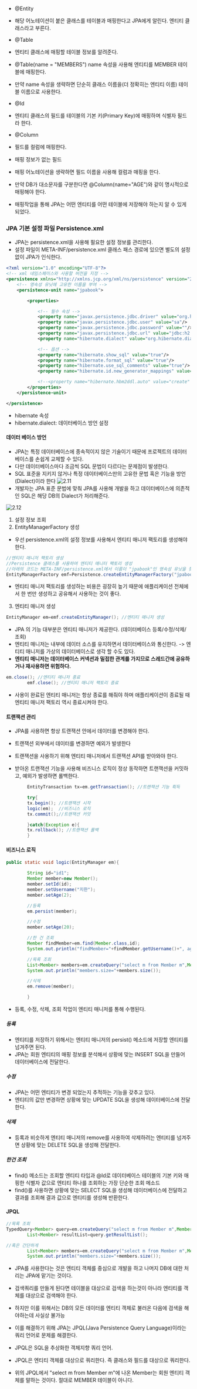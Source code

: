 - @Entity
- 해당 어노테이션이 붙은 클래스를 테이블과 매핑한다고 JPA에게 알린다. 엔티티 클래스라고 부른다.

- @Table
- 엔티티 클래스에 매핑할 테이블 정보를 알려준다.
- @Table(name = "MEMBERS") name 속성을 사용해 엔티티를 MEMBER 테이블에 매핑한다.
- 만약 name 속성을 생략하면 단순히 클래스 이름을(더 정확히는 엔티티 이름) 테이블 이름으로 사용한다.

- @Id
- 엔티티 클래스의 필드를 테이블의 기본 키(Primary Key)에 매핑하며 식별자 필드라 한다.

- @Column
- 필드를 컬럼에 매핑한다.

- 매핑 정보가 없는 필드
- 매핑 어노테이션을 생략하면 필드 이름을 사용해 컬럼과 매핑을 한다.
- 만약 DB가 대소문자를 구분한다면 @Column(name="AGE")와 같이 명시적으로 매핑해야 한다.

- 매핑작업을 통해 JPA는 어떤 엔티티를 어떤 테이블에 저장해야 하는지 알 수 있게 되었다.

### JPA 기본 설정 파일 Persistence.xml

- JPA는 persistence.xml을 사용해 필요한 설정 정보를 관리한다.
- 설정 파일이 META-INF/persistence.xml 클래스 패스 경로에 있으면 별도의 설정 없이 JPA가 인식한다.

```xml
<?xml version="1.0" encoding="UTF-8"?>
<!-- xml 네임스페이스와 사용할 버전을 지정 -->
<persistence xmlns="http://xmlns.jcp.org/xml/ns/persistence" version="2.1">
    <!-- 영속성 유닛에 고유한 이름을 부여 -->
    <persistence-unit name="jpabook">

        <properties>

            <!-- 필수 속성 -->
            <property name="javax.persistence.jdbc.driver" value="org.h2.Driver"/>
            <property name="javax.persistence.jdbc.user" value="sa"/>
            <property name="javax.persistence.jdbc.password" value=""/>
            <property name="javax.persistence.jdbc.url" value="jdbc:h2:tcp://localhost/~/test"/>
            <property name="hibernate.dialect" value="org.hibernate.dialect.H2Dialect"/>

            <!-- 옵션 -->
            <property name="hibernate.show_sql" value="true"/>
            <property name="hibernate.format_sql" value="true"/>
            <property name="hibernate.use_sql_comments" value="true"/>
            <property name="hibernate.id.new_generator_mappings" value="true"/>

            <!--<property name="hibernate.hbm2ddl.auto" value="create" />-->
        </properties>
    </persistence-unit>

</persistence>
```

- hibernate 속성
- hibernate.dialect: 데이터베이스 방언 설정

#### 데이터 베이스 방언

- JPA는 특정 데이터베이스에 종속적이지 않은 기술이기 때문에 프로젝트의 데이터베이스를 손쉽게 교체할 수 있다.
- 다만 데이터베이스마다 조금씩 SQL 문법이 다르다는 문제점이 발생한다.
- SQL 표준을 지키지 않거나 특정 데이터베이스만의 고유한 문법 혹은 기능을 방언(Dialect)이라 한다
  ![2.11](image/2_11.PNG)
- 개발자는 JPA 표준 문법에 맞춰 JPA를 사용해 개발을 하고 데이터베이스에 의존적인 SQL은 해당 DB의 Dialect가 처리해준다.

![2.12](image/2_12.PNG)

1. 설정 정보 조회
2. EntityManagerFactory 생성

- 우선 persistence.xml의 설정 정보를 사용해서 엔티티 매니저 팩토리를 생성해야 한다.

```java
//엔티티 매니저 팩토리 생성
//Persistence 클래스를 사용하여 엔티티 매니터 팩토리 생성
//아래의 코드는 META-INF/persistence.xml에서 이름이 "jpabook"인 영속성 유닛을 찾아 엔티티 메니저 팩토리를 생성한다.
EntityManagerFactory emf=Persistence.createEntityManagerFactory("jpabook");
```

- 엔티티 매니저 팩토리를 생성하는 비용은 굉장히 높기 때문에 애플리케이션 전체에서 한 번만 생성하고 공유해서 사용하는 것이 좋다.

3. 엔티티 매니저 생성

```java
EntityManager em=emf.createEntityManager(); //엔티티 매니저 생성
```

- JPA 의 기능 대부분은 엔티티 매니저가 제공한다. (데이터베이스 등록/수정/삭제/조회)
- 엔티티 매니저는 내부에 데이터 소스를 유지하면서 데이터베이스와 통신한다. -> 엔티티 매니저를 가상의 데이터베이스로 생각 할 수도 있다.
- **엔티티 매니저는 데이터베이스 커넥션과 밀접한 관계를 가지므로 스레드간에 공유하거나 재사용하면 위험하다.**

```java
em.close(); //엔티티 매니저 종료
        emf.close(); //엔티티 매니저 팩토리 종료
```

- 사용이 완료된 엔티티 매니저는 항상 종료를 해줘야 하며 애플리케이션이 종료될 때 엔티티 매니저 팩토리 역시 종료시켜야 한다.

#### 트랜잭션 관리

- JPA를 사용하면 항상 트랜잭션 안에서 데이터를 변경해야 한다.
- 트랜잭션 외부에서 데이터를 변경하면 예외가 발생한다


- 트랜잭션을 사용하기 위해 엔티티 매니저에서 트랜잭션 API를 받아와야 한다.
- 받아온 트랜잭션 기능을 사용해 비즈니스 로직이 정상 동작하면 트랜잭션을 커밋하고, 예외가 발생하면 롤백한다.

```java
        EntityTransaction tx=em.getTransaction(); //트랜잭션 기능 획득

        try{
        tx.begin(); //트랜잭션 시작
        logic(em);  //비즈니스 로직
        tx.commit();//트랜잭션 커밋

        }catch(Exception e){
        tx.rollback(); //트랜잭션 롤백
        }
```

#### 비즈니스 로직

```java
public static void logic(EntityManager em){

        String id="id1";
        Member member=new Member();
        member.setId(id);
        member.setUsername("지한");
        member.setAge(2);

        //등록
        em.persist(member);

        //수정
        member.setAge(20);

        //한 건 조회
        Member findMember=em.find(Member.class,id);
        System.out.println("findMember="+findMember.getUsername()+", age="+findMember.getAge());

        //목록 조회
        List<Member> members=em.createQuery("select m from Member m",Member.class).getResultList();
        System.out.println("members.size="+members.size());

        //삭제
        em.remove(member);

        }
```

- 등록, 수정, 삭제, 조회 작업이 엔티티 매니저를 통해 수행된다.

##### 등록

- 엔티티를 저장하기 위해서는 엔티티 매니저의 persist() 메소드에 저장할 엔티티를 넘겨주면 된다.
- JPA는 회원 엔티티의 매핑 정보를 분석해서 상황에 맞는 INSERT SQL을 만들어 데이터베이스에 전달한다.

##### 수정

- JPA는 어떤 엔티티가 변경 되었는지 추적하는 기능을 갖추고 있다.
- 엔티티의 값만 변경하면 상황에 맞는 UPDATE SQL을 생성해 데이터베이스에 전달한다.

##### 삭제

- 등록과 비슷하게 엔티티 매니저의 remove를 사용하여 삭제하려는 엔티티를 넘겨주면 상황에 맞는 DELETE SQL을 생성해 전달한다.

##### 한건 조회

- find() 메소드는 조회할 엔티티 타입과 @Id로 데이터베이스 테이블의 기본 키와 매핑한 식별자 값으로 엔티티 하나를 조회하는 가장 단순한 조회 메소드
- find()를 사용하면 상황에 맞는 SELECT SQL을 생성해 데이터베이스에 전달하고 결과를 조회해 결과 값으로 엔티티를 생성해 반환한다.

#### JPQL

```java
//목록 조회
TypedQuery<Member> query=em.createQuery("select m from Member m",Member.class);
        List<Member> resultList=query.getResultList();

//혹은 간단하게
        List<Member> members=em.createQuery("select m from Member m",Member.class).getResultList();
        System.out.println("members.size="+members.size());
```

- JPA를 사용한다는 것은 엔티티 객체를 중심으로 개발을 하고 나머지 DB에 대한 처리는 JPA에 맡기는 것이다.
- 검색쿼리를 만들게 된다면 테이블을 대상으로 검색을 하는것이 아니라 엔티티를 객체를 대상으로 검색해야 한다.
- 하지만 이를 위해서는 DB의 모든 데이터를 엔티티 객체로 불러온 다음에 검색을 해야하는데 사실상 불가능
- 이를 해결하기 위해 JPA는 JPQL(Java Persistence Query Language)이라는 쿼리 언어로 문제를 해결한다.


- JPQL은 SQL을 추상화한 객체지향 쿼리 언어.
- JPQL은 엔티티 객체를 대상으로 쿼리한다. 즉 클래스와 필드를 대상으로 쿼리한다.


- 위의 JPQL에서 "select m from Member m"에 나온 Member는 회원 엔티티 객체를 말하는 것이다. 절대로 MEMBER 테이블이 아니다.